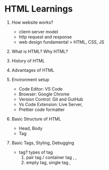# HTML Learnings

1. How website works?

   - client-server model
   - http request and response
   - web design fundamental > HTML, CSS, JS

2. What is HTML? Why HTML?
3. History of HTML
4. Advantages of HTML
5. Environment setup

   - Code Editor: VS Code
   - Browser: Google Chrome
   - Version Control: Git and GutHub
   - Vs Code Extension: Live Server,
   - Prettier code formatter

6. Basic Structure of HTML
   - Head, Body
   - Tag <html></html>
7. Basic Tags, Styling, Debugging
   - tag? types of tag
     1. pair tag / container tag <html></html>, <head></head>, <body></body>
     2. empty tag, single tag <meta tag>, <title tag>, <br tag>
   - attribute: attribute use is in a tag.
   - element, content- debugging
   - HTML Validation check: (https://validator.w3.org/#validate_by_upload)
   - comment
8. Heading, Paragraph, Line breaks, horizontal rule
9. Semantic HTML Vs Non-Semantic HTML
   - Semantic tag: header, footer, main, form, table
   - Non-semantic tag: div, span
10. Text formatting tags
11. List:
<ol>
   <li>
   </li>
</ol>
 /: list tag have some attribute 1. type="", 2. Start="",
12. Link
13. Table
14. Form
15. Deploy

## Full form:

    HTML = HTML stands for Hyper Text Markup Language
    CSS = CSS stands for Cascading Style Sheets
    JS = JavaScript (JavaScript Can Change HTML Content)

https://www.finnair.com/
